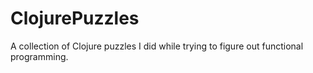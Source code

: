 # ClojurePuzzles
A collection of Clojure puzzles I did while trying to figure out functional programming.

